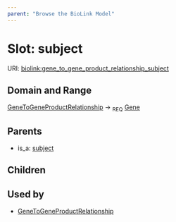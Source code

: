 ```yaml
---
parent: "Browse the BioLink Model"
---
```



# Slot: subject




URI: [biolink:gene_to_gene_product_relationship_subject](https://w3id.org/biolink/vocab/gene_to_gene_product_relationship_subject)

## Domain and Range

[GeneToGeneProductRelationship](GeneToGeneProductRelationship.md) ->  <sub>REQ</sub> [Gene](Gene.md)

## Parents

 *  is_a: [subject](sequence_feature_relationship_subject.md)

## Children


## Used by

 * [GeneToGeneProductRelationship](GeneToGeneProductRelationship.md)
